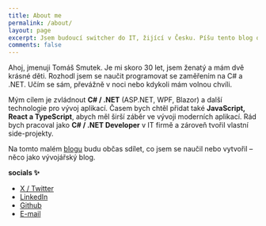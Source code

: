 ```yaml
---
title: About me
permalink: /about/
layout: page
excerpt: Jsem budoucí switcher do IT, žijící v Česku. Píšu tento blog o mé cestě v programování, který běží na jekyllu, hostován na githubu a na Klisé šabloně.
comments: false
---
```


Ahoj, jmenuji Tomáš Smutek. Je mi skoro 30 let, jsem ženatý a mám dvě krásné děti. Rozhodl jsem se naučit programovat se zaměřením na C# a .NET. Učím se sám, převážně v noci nebo kdykoli mám volnou chvíli.

Mým cílem je zvládnout **C# / .NET** (ASP.NET, WPF, Blazor) a další technologie pro vývoj aplikací. Časem bych chtěl přidat také **JavaScript, React a TypeScript**, abych měl širší záběr ve vývoji moderních aplikací. Rád bych pracoval jako **C# / .NET Developer** v IT firmě a zároveň tvořil vlastní side-projekty.

Na tomto malém [blogu](https://smtk.cz/archive/) budu občas sdílet, co jsem se naučil nebo vytvořil – něco jako vývojářský blog.

**socials ✨**

- [X / Twitter](https://x.com/heysmtk)
- [LinkedIn](https://www.linkedin.com/in/heysmtk/)
- [Github](https://github.com/heysmtk)
- [E-mail](mailto:smtktom@gmail.com)
